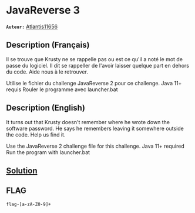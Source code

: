 # JavaReverse 3
**`Auteur:`** [Atlantis11656](https://github.com/MassinissaDjellouli)

## Description (Français)
Il se trouve que Krusty ne se rappelle pas ou est ce qu'il a noté le mot de passe du logiciel. Il dit se rappeller de l'avoir laisser quelque part en dehors du code. Aide nous à le retrouver.

Utilise le fichier du challenge JavaReverse 2 pour ce challenge.
Java 11+ requis
Rouler le programme avec launcher.bat
## Description (English)
It turns out that Krusty doesn't remember where he wrote down the software password. He says he remembers leaving it somewhere outside the code. Help us find it.

Use the JavaReverse 2 challenge file for this challenge.
Java 11+ required
Run the program with launcher.bat
## [Solution](./Solution/WRITEUP.MD)
## FLAG
`flag-[a-zA-Z0-9]+`
